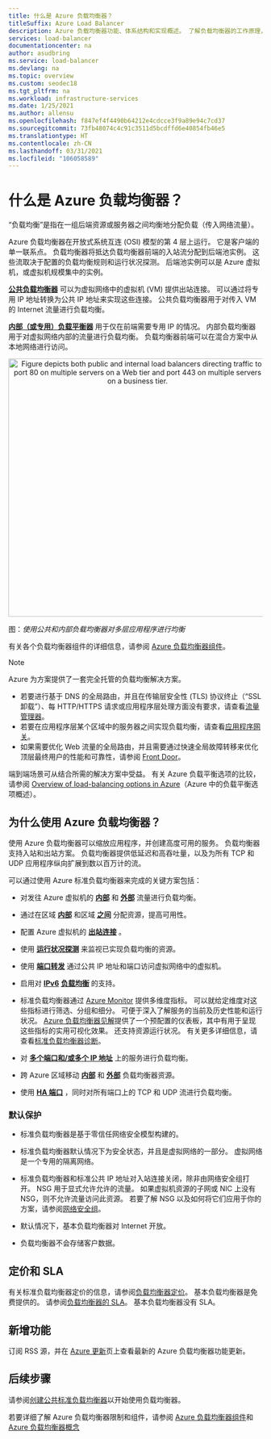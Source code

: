 ```yaml
---
title: 什么是 Azure 负载均衡器？
titleSuffix: Azure Load Balancer
description: Azure 负载均衡器功能、体系结构和实现概述。 了解负载均衡器的工作原理，以及如何在云中使用它。
services: load-balancer
documentationcenter: na
author: asudbring
ms.service: load-balancer
ms.devlang: na
ms.topic: overview
ms.custom: seodec18
ms.tgt_pltfrm: na
ms.workload: infrastructure-services
ms.date: 1/25/2021
ms.author: allensu
ms.openlocfilehash: f847ef4f4490b64212e4cdcce3f9a89e94c7cd37
ms.sourcegitcommit: 73fb48074c4c91c3511d5bcdffd6e40854fb46e5
ms.translationtype: HT
ms.contentlocale: zh-CN
ms.lasthandoff: 03/31/2021
ms.locfileid: "106058589"
---
```

# <a name="what-is-azure-load-balancer"></a>什么是 Azure 负载均衡器？

“负载均衡”是指在一组后端资源或服务器之间均衡地分配负载（传入网络流量）。 

Azure 负载均衡器在开放式系统互连 (OSI) 模型的第 4 层上运行。 它是客户端的单一联系点。 负载均衡器将抵达负载均衡器前端的入站流分配到后端池实例。 这些流取决于配置的负载均衡规则和运行状况探测。 后端池实例可以是 Azure 虚拟机，或虚拟机规模集中的实例。

**[公共负载均衡器](./components.md#frontend-ip-configurations)** 可以为虚拟网络中的虚拟机 (VM) 提供出站连接。 可以通过将专用 IP 地址转换为公共 IP 地址来实现这些连接。 公共负载均衡器用于对传入 VM 的 Internet 流量进行负载均衡。

**[内部（或专用）负载平衡器](./components.md#frontend-ip-configurations)** 用于仅在前端需要专用 IP 的情况。 内部负载均衡器用于对虚拟网络内部的流量进行负载均衡。 负载均衡器前端可以在混合方案中从本地网络进行访问。

<p align="center">
  <img src="./media/load-balancer-overview/load-balancer.svg" alt="Figure depicts both public and internal load balancers directing traffic to port 80 on multiple servers on a Web tier and port 443 on multiple servers on a business tier." width="512" title="Azure 负载均衡器">
</p>

图：*使用公共和内部负载均衡器对多层应用程序进行均衡*

有关各个负载均衡器组件的详细信息，请参阅 [Azure 负载均衡器组件](./components.md)。

>[!NOTE]
> Azure 为方案提供了一套完全托管的负载均衡解决方案。 
> * 若要进行基于 DNS 的全局路由，并且在传输层安全性 (TLS) 协议终止（“SSL 卸载”）、每 HTTP/HTTPS 请求或应用程序层处理方面没有要求，请查看[流量管理器](../traffic-manager/traffic-manager-overview.md)。 
> * 若要在应用程序层某个区域中的服务器之间实现负载均衡，请查看[应用程序网关](../application-gateway/overview.md)。
> * 如果需要优化 Web 流量的全局路由，并且需要通过快速全局故障转移来优化顶层最终用户的性能和可靠性，请参阅 [Front Door](../frontdoor/front-door-overview.md)。
> 
> 端到端场景可从结合所需的解决方案中受益。
> 有关 Azure 负载平衡选项的比较，请参阅 [Overview of load-balancing options in Azure](/azure/architecture/guide/technology-choices/load-balancing-overview)（Azure 中的负载平衡选项概述）。


## <a name="why-use-azure-load-balancer"></a>为什么使用 Azure 负载均衡器？
使用 Azure 负载均衡器可以缩放应用程序，并创建高度可用的服务。 负载均衡器支持入站和出站方案。 负载均衡器提供低延迟和高吞吐量，以及为所有 TCP 和 UDP 应用程序纵向扩展到数以百万计的流。

可以通过使用 Azure 标准负载均衡器来完成的关键方案包括：

- 对发往 Azure 虚拟机的 **[内部](./quickstart-load-balancer-standard-internal-portal.md)** 和 **[外部](./quickstart-load-balancer-standard-public-portal.md)** 流量进行负载均衡。

- 通过在区域 **[内部](./tutorial-load-balancer-standard-public-zonal-portal.md)** 和区域 **[之间](./tutorial-load-balancer-standard-public-zone-redundant-portal.md)** 分配资源，提高可用性。

- 配置 Azure 虚拟机的 **[出站连接](./load-balancer-outbound-connections.md)** 。

- 使用 **[运行状况探测](./load-balancer-custom-probe-overview.md)** 来监视已实现负载均衡的资源。

- 使用 **[端口转发](./tutorial-load-balancer-port-forwarding-portal.md)** 通过公共 IP 地址和端口访问虚拟网络中的虚拟机。

- 启用对 **[IPv6](../virtual-network/ipv6-overview.md)** **[负载均衡](../virtual-network/virtual-network-ipv4-ipv6-dual-stack-standard-load-balancer-powershell.md)** 的支持。

- 标准负载均衡器通过 [Azure Monitor](../azure-monitor/overview.md) 提供多维度指标。  可以就给定维度对这些指标进行筛选、分组和细分。  可便于深入了解服务的当前及历史性能和运行状况。 [Azure 负载均衡器见解](./load-balancer-insights.md)提供了一个预配置的仪表板，其中有用于呈现这些指标的实用可视化效果。  还支持资源运行状况。 有关更多详细信息，请查看[标准负载均衡器诊断](load-balancer-standard-diagnostics.md)。

- 对 **[多个端口和/或多个 IP 地址](./load-balancer-multivip-overview.md)** 上的服务进行负载均衡。

- 跨 Azure 区域移动 **[内部](./move-across-regions-internal-load-balancer-portal.md)** 和 **[外部](./move-across-regions-external-load-balancer-portal.md)** 负载均衡器资源。

- 使用 **[HA 端口](./load-balancer-ha-ports-overview.md)** ，同时对所有端口上的 TCP 和 UDP 流进行负载均衡。

### <a name="secure-by-default"></a><a name="securebydefault"></a>默认保护

* 标准负载均衡器是基于零信任网络安全模型构建的。

* 标准负载均衡器默认情况下为安全状态，并且是虚拟网络的一部分。 虚拟网络是一个专用的隔离网络。  

* 标准负载均衡器和标准公共 IP 地址对入站连接关闭，除非由网络安全组打开。 NSG 用于显式允许允许的流量。  如果虚拟机资源的子网或 NIC 上没有 NSG，则不允许流量访问此资源。 若要了解 NSG 以及如何将它们应用于你的方案，请参阅[网络安全组](../virtual-network/network-security-groups-overview.md)。

* 默认情况下，基本负载均衡器对 Internet 开放。 

* 负载均衡器不会存储客户数据。

## <a name="pricing-and-sla"></a>定价和 SLA

有关标准负载均衡器定价的信息，请参阅[负载均衡器定价](https://azure.microsoft.com/pricing/details/load-balancer/)。
基本负载均衡器是免费提供的。
请参阅[负载均衡器的 SLA](https://aka.ms/lbsla)。 基本负载均衡器没有 SLA。

## <a name="whats-new"></a>新增功能

订阅 RSS 源，并在 [Azure 更新](https://azure.microsoft.com/updates/?category=networking&query=load%20balancer)页上查看最新的 Azure 负载均衡器功能更新。

## <a name="next-steps"></a>后续步骤

请参阅[创建公共标准负载均衡器](quickstart-load-balancer-standard-public-portal.md)以开始使用负载均衡器。

若要详细了解 Azure 负载均衡器限制和组件，请参阅 [Azure 负载均衡器组件](./components.md)和 [Azure 负载均衡器概念](./concepts.md)